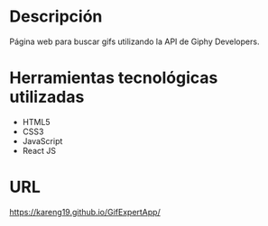 # Descripción
Página web para buscar gifs utilizando la API de Giphy Developers.

# Herramientas tecnológicas utilizadas
- HTML5
- CSS3
- JavaScript
- React JS

# URL
https://kareng19.github.io/GifExpertApp/
